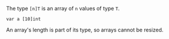 The type `[n]T` is an array of `n` values of type `T`.
```
var a [10]int
```
An array's length is part of its type, so arrays cannot be resized.